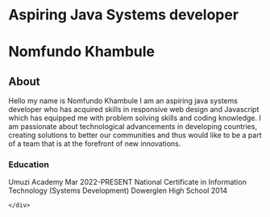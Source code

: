 <body>
	<div class = "header-wrapper">
                <h1>Aspiring Java Systems developer</h1>
		<h1>Nomfundo Khambule</h1>
        </div>
	<div class="about-section">
		<h2>About</h2>
		<p>
			Hello my name is Nomfundo Khambule I am an aspiring java systems developer who has acquired skills in responsive web design and Javascript which has equipped me with
			problem solving skills and coding knowledge. I am passionate about technological advancements in developing countries,
			creating solutions to better our communities and thus would like to be a part of a team that is at the forefront of new innovations.
		</p>
		<h3>Education</h3>
		<p>
			Umuzi Academy 
			Mar 2022-PRESENT 
			National Certificate in Information Technology 
			(Systems Development) 
			Dowerglen High School 
			2014
		</p> 

	</div>	

</body>
